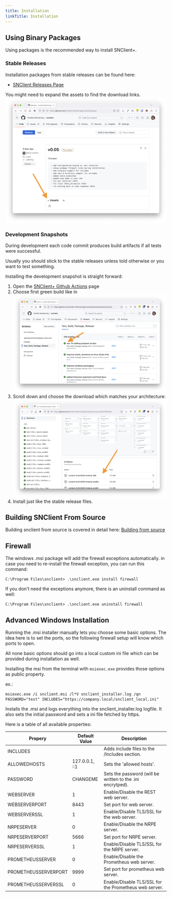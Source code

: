 ```yaml
---
title: Installation
linkTitle: Installation
---
```


## Using Binary Packages

Using packages is the recommended way to install SNClient+.

### Stable Releases

Installation packages from stable releases can be found here:

- [SNClient Releases Page](https://github.com/ConSol-Monitoring/snclient/releases)

You might need to expand the assets to find the download links.
![Assets](download.png "Expand Assets")

### Development Snapshots

During development each code commit produces build artifacts if all tests were
successful.

Usually you should stick to the stable releases unless told otherwise or you want
to test something.

Installing the development snapshot is straight forward:

1. Open the [SNClient+ Github Actions](https://github.com/ConSol-Monitoring/snclient/actions/workflows/cicd.yml?query=branch%3Amain) page
2. Choose first green build like in
   ![Actions](actions.png "Choose latest green build")
3. Scroll down and choose the download which matches your architecture:
   ![Actions](action_download.png "Choose download")
4. Install just like the stable release files.

## Building SNClient From Source

Building snclient from source is covered in detail here: [Building from source](build)

## Firewall

The windows .msi package will add the firewall exceptions automatically. in
case you need to re-install the firewall exception, you can run this command:

    C:\Program Files\snclient> .\snclient.exe install firewall

If you don't need the exceptions anymore, there is an uninstall command as well:

    C:\Program Files\snclient> .\snclient.exe uninstall firewall

## Advanced Windows Installation

Running the .msi installer manually lets you choose some basic options. The idea
here is to set the ports, so the following firewall setup will know which ports
to open.

All none basic options should go into a local custom ini file which can be
provided during installation as well.

Installing the msi from the terminal with `msiexec.exe` provides those options
as public property.

ex.:

    msiexec.exe /i snclient.msi /l*V snclient_installer.log /qn PASSWORD="test" INCLUDES="https://company.local/snclient_local.ini"

Installs the .msi and logs everything into the snclient_installer.log logfile. It
also sets the initial password and sets a ini file fetched by https.

Here is a table of all available properties:

| Propery | Default Value | Description |
| --- | --- | --- |
| INCLUDES             |     | Adds include files to the /Includes section. |
| ALLOWEDHOSTS         | 127.0.0.1, ::1    | Sets the 'allowed hosts'. |
| PASSWORD             | CHANGEME    | Sets the password (will be written to the .ini encrytped).       |
| WEBSERVER            |  1   | Enable/Disable the REST web server.      |
| WEBSERVERPORT        | 8443    | Set port for web server.       |
| WEBSERVERSSL         | 1    | Enable/Disable TLS/SSL for the web server.       |
| NRPESERVER           |  0   | Enable/Disable the NRPE server.       |
| NRPESERVERPORT       | 5666    | Set port for NRPE server.       |
| NRPESERVERSSL        | 1    | Enable/Disable TLS/SSL for the NRPE server.       |
| PROMETHEUSSERVER     | 0   | Enable/Disable the Prometheus web server.       |
| PROMETHEUSSERVERPORT | 9999    | Set port for prometheus web server.       |
| PROMETHEUSSERVERSSL  | 0    | Enable/Disable TLS/SSL for the Prometheus web server.       |
